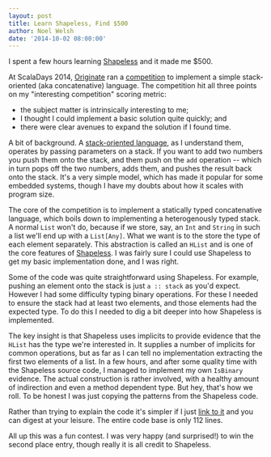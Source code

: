 ```yaml
---
layout: post
title: Learn Shapeless, Find $500
author: Noel Welsh
date: '2014-10-02 08:00:00'
---
```


I spent a few hours learning [Shapeless](https://github.com/milessabin/shapeless) and it made me $500.

At ScalaDays 2014, [Originate](http://www.originate.com/) ran a [competition](http://www.originate.com/stories/scala-days-2014) to implement a simple stack-oriented (aka concatenative) language. The competition hit all three points on my "interesting competition" scoring metric:

- the subject matter is intrinsically interesting to me;
- I thought I could implement a basic solution quite quickly; and
- there were clear avenues to expand the solution if I found time.

A bit of background. A [stack-oriented language](http://en.wikipedia.org/wiki/Stack-oriented_programming_language), as I understand them, operates by passing parameters on a stack. If you want to add two numbers you push them onto the stack, and them push on the `add` operation -- which in turn pops off the two numbers, adds them, and pushes the result back onto the stack. It's a very simple model, which has made it popular for some embedded systems, though I have my doubts about how it scales with program size.

The core of the competition is to implement a statically typed concatenative language, which boils down to implementing a heterogenously typed stack. A normal `List` won't do, because if we store, say, an `Int` and `String` in such a list we'll end up with a `List[Any]`. What we want is to the store the type of each element separately. This abstraction is called an `HList` and is one of the core features of [Shapeless](https://github.com/milessabin/shapeless). I was fairly sure I could use Shapeless to get my basic implementation done, and I was right.

Some of the code was quite straightforward using Shapeless. For example, pushing an element onto the stack is just `a :: stack` as you'd expect. However I had some difficulty typing binary operations. For these I needed to ensure the stack had at least two elements, and those elements had the expected type. To do this I needed to dig a bit deeper into how Shapeless is implemented.

The key insight is that Shapeless uses implicits to provide evidence that the `HList` has the type we're interested in. It supplies a number of implicits for common operations, but as far as I can tell no implementation extracting the first two elements of a list. In a few hours, and after some quality time with the Shapeless source code, I managed to implement my own `IsBinary` evidence. The actual construction is rather involved, with a healthy amount of indirection and even a method dependent type. But hey, that's how we roll. To be honest I was just copying the patterns from the Shapeless code.

Rather than trying to explain the code it's simpler if I just [link to it](https://github.com/noelwelsh/concatenative-lang) and you can digest at your leisure. The entire code base is only 112 lines.

All up this was a fun contest. I was very happy (and surprised!) to win the second place entry, though really it is all credit to Shapeless.
